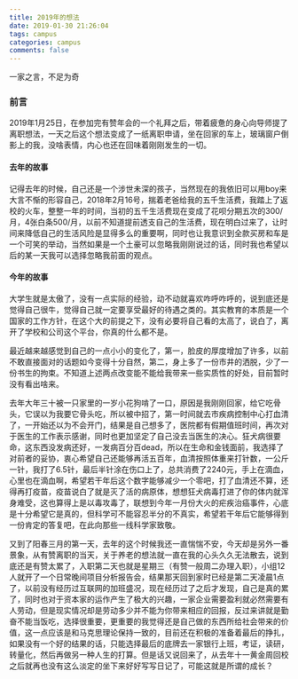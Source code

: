 ```yaml
---
title: 2019年的想法
date: 2019-01-30 21:26:04
tags: campus
categories: campus
comments: false
---
```


 一家之言，不足为奇

<!--more-->

### 前言

2019年1月25日，在参加完有赞年会的一个礼拜之后，带着疲惫的身心向导师提了离职想法，一天之后这个想法变成了一纸离职申请，坐在回家的车上，玻璃窗户倒影上的我，没啥表情，内心也还在回味着刚刚发生的一切。

#### 去年的故事

记得去年的时候，自己还是一个涉世未深的孩子，当然现在的我依旧可以用boy来大言不惭的形容自己，2018年2月16号，揣着老爸给我的五千生活费，我踏上了返校的火车，整整一年的时间，当初的五千生活费现在变成了花呗分期五次的300/月，4张白条500/月，以前不知道提前透支自己的生活费，现在明白过来了，让时间来降低自己的生活风险是显得多么的重要啊，同时也让我意识到全款买房和车是一个可笑的举动，当然如果是一个土豪可以忽略我刚刚说过的话，同时我也希望以后的某一天我可以选择忽略我前面的观点。

#### 今年的故事

大学生就是太傲了，没有一点实际的经验，动不动就喜欢咋呼咋呼的，说到底还是觉得自己很牛，觉得自己就一定要享受最好的待遇之类的。其实教育的本质是一个国家的工作方针，在这个大的前提之下，没有必要将自己看的太高了，说白了，离开了学校和公司这个平台，你真的什么都不是。

最近越来越感觉到自己的一点小小的变化了，第一，脸皮的厚度增加了许多，以前不敢直接面对的话题如今变得十分自然，第二，身上多了一份市井的洒脱，少了一份书生的拘束。不知道上述两点改变能不能给我带来一些实质性的好处，目前暂时没有看出啥来。

去年大年三十被一只家里的一岁小花狗啃了一口，原因是我刚刚回家，给它吃骨头，它误以为我要它骨头吃，所以被中招了，第一时间就去市疾病控制中心打血清了，一开始还以为不会开门，结果是自己想多了，医院都有假期值班时间，再次对于医生的工作表示感谢，同时也更加坚定了自己没去当医生的决心。狂犬病很要命，这东西没发病还好，一发病百分百dead，所以在生命和金钱面前，我选择了对前者的妥协，衷心希望自己还能够再活五百年，血清按照体重来打针数，一公斤一针，我打了6.5针，最后半针涂在伤口上了，总共消费了2240元，手上在滴血，心里也在滴血啊，希望若干年后这个数字能够减少一个零吧，打了血清还不算，还得再打疫苗，疫苗说白了就是灭了活的病原体，想想狂犬病毒打进了你的体内就浑身难受，这也算得上是以毒攻毒了，联想到今年一月份大火的疟疾治癌事件，心底是十分希望它是真的，但科学可不能容忍半分的不真实，希望若干年后它能够得到一份肯定的答复吧，在此向那些一线科学家致敬。

又到了阳春三月的第一天，去年的这个时候我还一直惴惴不安，今天却是另外一番景象，从有赞离职的当天，关于养老的想法就一直在我的心头久久无法散去，说到底还是有赞太累了，入职第二天也就是星期三（有赞一般周二办理入职），小组12人就开了一个日常晚间项目分析报告会，结果那天回到家时已经是第二天凌晨1点了，以前没有经历过互联网的加班盛况，现在经历过了之后才发现，自己是真的累了，同时也对于资本家的运作产生了极大的兴趣，一家企业需要盈利就必然需要有人劳动，但是现实情况却是劳动多少并不能为你带来相应的回报，反过来讲就是勤奋不能当饭吃，选择很重要，更重要的我觉得还是自己做的东西所给社会带来的价值，这一点应该是和马克思理论保持一致的，目前还在积极的准备着最后的挣扎，如果没有一个好的结果的话，只能选择最后的底牌去一家银行上班，考证，读研，转量化，然后再做另一种人生的打算。但是话又说回来了，从去年十一黄金周回校之后就再也没有这么淡定的坐下来好好写写日记了，可能这就是所谓的成长？